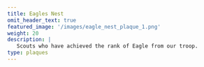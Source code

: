 ```yaml
---
title: Eagles Nest
omit_header_text: true
featured_image: '/images/eagle_nest_plaque_1.png'
weight: 20
description: |
   Scouts who have achieved the rank of Eagle from our troop.
type: plaques
---
```

